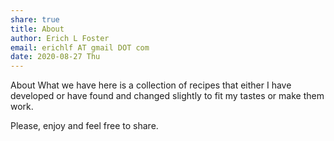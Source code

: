 ```yaml
---
share: true
title: About
author: Erich L Foster
email: erichlf AT gmail DOT com
date: 2020-08-27 Thu
---
```


About
What we have here is a collection of recipes that either I have developed
or have found and changed slightly to fit my tastes or make them work.

Please, enjoy and feel free to share.

